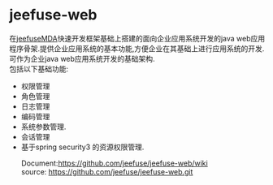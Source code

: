 jeefuse-web
===========

在<a href="https://github.com/jeefuse/jeefuseMDA">jeefuseMDA</a>快速开发框架基础上搭建的面向企业应用系统开发的java web应用程序骨架.提供企业应用系统的基本功能,方便企业在其基础上进行应用系统的开发.可作为企业java web应用系统开发的基础架构.
	<br/>
	包括以下基础功能:
	<ul>
    <li>权限管理</li>
    <li>角色管理</li>
    <li>日志管理</li>
    <li>编码管理</li>
    <li>系统参数管理.</li>
    <li>会话管理</li>
    <li>基于spring security3 的资源权限管理.</li>
    
 
 
 

Document:https://github.com/jeefuse/jeefuse-web/wiki<br>
source: https://github.com/jeefuse/jeefuse-web.git



